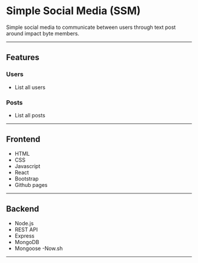 # Simple Social Media (SSM)

Simple social media to communicate between users through text post around impact byte members.

----------------------------------------------------------------------------------

## Features

### Users
- List all users


### Posts
- List all posts

----------------------------------------------------------------------------------

## Frontend

- HTML
- CSS
- Javascript
- React
- Bootstrap
- Github pages

----------------------------------------------------------------------------------

## Backend

- Node.js
- REST API
- Express
- MongoDB
- Mongoose
 -Now.sh

 ---------------------------------------------------------------------------------

